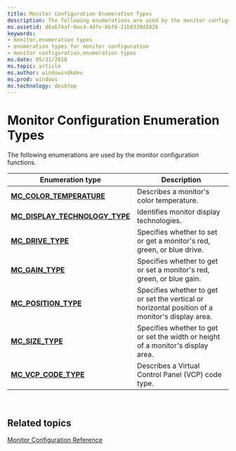```yaml
---
title: Monitor Configuration Enumeration Types
description: The following enumerations are used by the monitor configuration functions.
ms.assetid: d6ab74af-0ac4-4dfe-bbf8-21b8339d2826
keywords:
- monitor,enumeration types
- enumeration types for monitor configuration
- monitor configuration,enumeration types
ms.date: 05/31/2018
ms.topic: article
ms.author: windowssdkdev
ms.prod: windows
ms.technology: desktop
---
```


# Monitor Configuration Enumeration Types

The following enumerations are used by the monitor configuration functions.



| Enumeration type                                                    | Description                                                                                      |
|---------------------------------------------------------------------|--------------------------------------------------------------------------------------------------|
| [**MC\_COLOR\_TEMPERATURE**](/windows/win32/HighLevelMonitorConfigurationAPI/ne-highlevelmonitorconfigurationapi-_mc_color_temperature?branch=master)              | Describes a monitor's color temperature.                                                         |
| [**MC\_DISPLAY\_TECHNOLOGY\_TYPE**](/windows/win32/HighLevelMonitorConfigurationAPI/ne-highlevelmonitorconfigurationapi-_mc_display_technology_type?branch=master) | Identifies monitor display technologies.                                                         |
| [**MC\_DRIVE\_TYPE**](/windows/win32/HighLevelMonitorConfigurationAPI/ne-highlevelmonitorconfigurationapi-_mc_drive_type?branch=master)                            | Specifies whether to set or get a monitor's red, green, or blue drive.                           |
| [**MC\_GAIN\_TYPE**](/windows/win32/HighLevelMonitorConfigurationAPI/ne-highlevelmonitorconfigurationapi-_mc_gain_type?branch=master)                              | Specifies whether to get or set a monitor's red, green, or blue gain.                            |
| [**MC\_POSITION\_TYPE**](/windows/win32/HighLevelMonitorConfigurationAPI/ne-highlevelmonitorconfigurationapi-_mc_position_type?branch=master)                      | Specifies whether to get or set the vertical or horizontal position of a monitor's display area. |
| [**MC\_SIZE\_TYPE**](/windows/win32/HighLevelMonitorConfigurationAPI/ne-highlevelmonitorconfigurationapi-_mc_size_type?branch=master)                              | Specifies whether to get or set the width or height of a monitor's display area.                 |
| [**MC\_VCP\_CODE\_TYPE**](/windows/win32/LowLevelMonitorConfigurationAPI/ne-lowlevelmonitorconfigurationapi-_mc_vcp_code_type?branch=master)                     | Describes a Virtual Control Panel (VCP) code type.                                               |



 

## Related topics

<dl> <dt>

[Monitor Configuration Reference](monitor-configuration-reference.md)
</dt> </dl>

 

 




